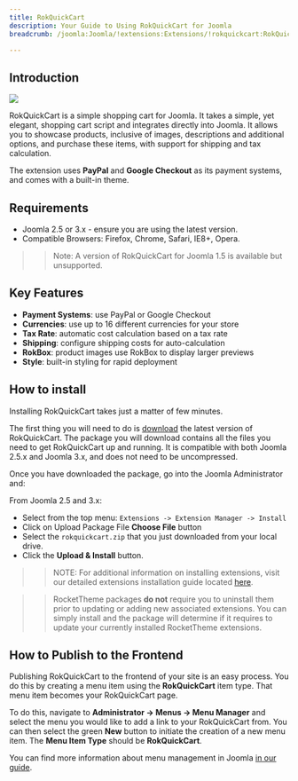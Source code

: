 ```yaml
---
title: RokQuickCart
description: Your Guide to Using RokQuickCart for Joomla
breadcrumb: /joomla:Joomla/!extensions:Extensions/!rokquickcart:RokQuickCart

---
```


Introduction
--------------

![][extension]

RokQuickCart is a simple shopping cart for Joomla. It takes a simple, yet elegant, shopping cart script and integrates directly into Joomla. It allows you to showcase products, inclusive of images, descriptions and additional options, and purchase these items, with support for shipping and tax calculation.

The extension uses **PayPal** and **Google Checkout** as its payment systems, and comes with a built-in theme.

Requirements
------------

* Joomla 2.5 or 3.x - ensure you are using the latest version.
* Compatible Browsers: Firefox, Chrome, Safari, IE8+, Opera.

>> Note: A version of RokQuickCart for Joomla 1.5 is available but unsupported.

Key Features
-----

* **Payment Systems**: use PayPal or Google Checkout
* **Currencies**: use up to 16 different currencies for your store
* **Tax Rate**: automatic cost calculation based on a tax rate
* **Shipping**: configure shipping costs for auto-calculation
* **RokBox**: product images use RokBox to display larger previews
* **Style**: built-in styling for rapid deployment

How to install
--------------

Installing RokQuickCart takes just a matter of few minutes.

The first thing you will need to do is [download][download] the latest version of RokQuickCart. The package you will download contains all the files you need to get RokQuickCart up and running. It is compatible with both Joomla 2.5.x and Joomla 3.x, and does not need to be uncompressed. 

Once you have downloaded the package, go into the Joomla Administrator and:

From Joomla 2.5 and 3.x:

* Select from the top menu: `Extensions -> Extension Manager -> Install`
* Click on Upload Package File **Choose File** button
* Select the `rokquickcart.zip` that you just downloaded from your local drive.
* Click the **Upload & Install** button.

>> NOTE: For additional information on installing extensions, visit our detailed extensions installation guide located [here][install].

>> RocketTheme packages **do not** require you to uninstall them prior to updating or adding new associated extensions. You can simply install and the package will determine if it requires to update your currently installed RocketTheme extensions.

How to Publish to the Frontend
-----

Publishing RokQuickCart to the frontend of your site is an easy process. You do this by creating a menu item using the **RokQuickCart** item type. That menu item becomes your RokQuickCart page.

To do this, navigate to **Administrator -> Menus -> Menu Manager** and select the menu you would like to add a link to your RokQuickCart from. You can then select the green **New** button to initiate the creation of a new menu item. The **Menu Item Type** should be **RokQuickCart**.

You can find more information about menu management in Joomla [in our guide][guide].

[download]: http://www.rockettheme.com/extensions-downloads/free/1112-rokquickcart
[install]: ../../platform/extensions.md#how-to-install-an-extension
[extension]: assets/rokquickcart.jpg
[guide]: ../../basic/menu_manager.md